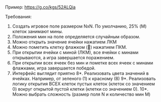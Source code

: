 Пример: https://g.co/kgs/52ALQia

Требования:
1. Создать игровое поле размером NxN. По умолчанию, 25% (M) клеток занимают мины.
2. Положения мин на поле определяется случайным образом.
3. Можно открыть значение ячейки нажатием ЛКМ
4. Можно пометить клетку флажком (🚩) нажатием ПКМ.
5. При открытии ячейки с миной (ЛКМ), все ячейки с минами открываются, а игра завершается поражением.
6. При открытии всех ячеек без мин и пометке всех ячеек с минами флажками, игра завершается победой.
7. Интерфейс выглядит приятно
8*. Реализовать цвета значений в ячейках. Например, от зеленого (1) к красному (8)
9*. Реализовать логику открытия ВСЕХ клеток пустых клеток (клеток со значением 0) вокруг открытой пустой клетки (клетки со значением 0).
10*. Можно выбрать сложность (размер поля N и количество мин M)
